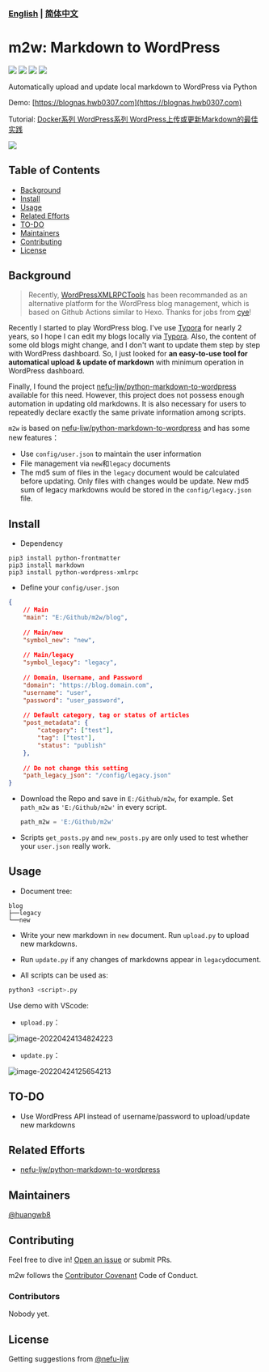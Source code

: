 ### [English](https://github.com/huangwb8/m2w) | [简体中文](https://github.com/huangwb8/m2w/blob/main/README.zh-CN.md)

# m2w: Markdown to WordPress

<p align="left">
<a href=""><img src="https://img.shields.io/badge/python-3.7%2B-orange"></a>
<a href=""><img src="https://img.shields.io/badge/platform-Windows%7Clinux%7CMacOS-brightgreen"></a>
<a href=""><img src="https://img.shields.io/github/downloads/huangwb8/m2w/total"></a>
<a href=""><img src="https://img.shields.io/github/stars/huangwb8/m2w?style=social"></a>
</p>
Automatically upload and update local markdown to WordPress via Python

Demo: [https://blognas.hwb0307.com](https://blognas.hwb0307.com)

Tutorial: [Docker系列 WordPress系列 WordPress上传或更新Markdown的最佳实践](https://blognas.hwb0307.com/linux/docker/689)

![](https://chevereto.hwb0307.com/images/2022/05/27/Code_6OcltCZ2le.gif)


## Table of Contents

- [Background](#background)
- [Install](#install)
- [Usage](#usage)
- [Related Efforts](#related-efforts)
- [TO-DO](#TO-DO)
- [Maintainers](#maintainers)
- [Contributing](#contributing)
- [License](#license)

## Background

> Recently, [WordPressXMLRPCTools](https://github.com/zhaoolee/WordPressXMLRPCTools) has been recommanded as an alternative platform for the WordPress blog management, which is based on Github Actions similar to Hexo. Thanks for jobs from [cye](https://github.com/cye18)!

Recently I started to play WordPress blog. I've use [Typora](https://github.com/typora) for nearly 2 years, so I hope I can edit my blogs locally via [Typora](https://github.com/typora). Also, the content of some old blogs might change, and I don't want to update them step by step with WordPress dashboard. So, I just looked for **an easy-to-use tool for automatical upload & update of  markdown** with minimum operation in WordPress dashboard. 

Finally, I found the project [nefu-ljw/python-markdown-to-wordpress](https://github.com/nefu-ljw/python-markdown-to-wordpress) available for this need. However, this project does not possess enough automation in updating old markdowns. It is also necessary for users to repeatedly declare exactly the same private information among scripts. 

`m2w` is based on [nefu-ljw/python-markdown-to-wordpress](https://github.com/nefu-ljw/python-markdown-to-wordpress) and has some new features：

+ Use `config/user.json` to maintain the user information
+ File management via `new`和`legacy` documents
+ The md5 sum of files in the `legacy` document would be calculated before updating. Only files with changes would be update. New md5 sum of legacy markdowns would be stored in the `config/legacy.json` file.

## Install

+ Dependency

```
pip3 install python-frontmatter
pip3 install markdown
pip3 install python-wordpress-xmlrpc
```

+ Define your `config/user.json`

```json
{
    // Main 
    "main": "E:/Github/m2w/blog",
    
    // Main/new
    "symbol_new": "new",
    
    // Main/legacy
    "symbol_legacy": "legacy",
    
    // Domain, Username, and Password
    "domain": "https://blog.domain.com",
    "username": "user",
    "password": "user_password",
    
    // Default category, tag or status of articles
    "post_metadata": {
        "category": ["test"],
        "tag": ["test"],
        "status": "publish"
    },
    
    // Do not change this setting
    "path_legacy_json": "/config/legacy.json"
}
```

+ Download the Repo and save in `E:/Github/m2w`, for example. Set `path_m2w` as `'E:/Github/m2w'` in every script.

  ```python
  path_m2w = 'E:/Github/m2w'
  ```

+ Scripts `get_posts.py` and `new_posts.py` are only used to test whether your `user.json` really work.

## Usage

+ Document tree:

```
blog
├──legacy
└──new
```

+ Write your new markdown in `new` document. Run `upload.py` to upload new markdowns.
+ Run `update.py` if any changes of markdowns appear in `legacy`document.

+ All scripts can be used as:

```bash
python3 <script>.py
```

Use demo with VScode: 

+ `upload.py`：

![image-20220424134824223](https://chevereto.hwb0307.com/images/2022/04/24/image-20220424134824223.png)

+  `update.py`：

![image-20220424125654213](https://chevereto.hwb0307.com/images/2022/04/24/image-20220424125654213.png)

## TO-DO

+ Use WordPress API instead of username/password to upload/update new markdowns

## Related Efforts

- [nefu-ljw/python-markdown-to-wordpress](https://github.com/nefu-ljw/python-markdown-to-wordpress)

## Maintainers

[@huangwb8](https://t.me/hwb0307)

## Contributing

Feel free to dive in! [Open an issue](https://github.com/huangwb8/m2w/issues/new) or submit PRs.

m2w follows the [Contributor Covenant](http://contributor-covenant.org/version/1/3/0/) Code of Conduct.

### Contributors

Nobody yet.


## License

Getting suggestions from [@nefu-ljw](https://github.com/nefu-ljw)
